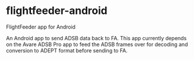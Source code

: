flightfeeder-android
====================

FlightFeeder app for Android

An Android app to send ADSB data back to FA. This app currently depends on the Avare ADSB Pro app to feed the ADSB frames over for decoding and conversion to ADEPT format before sending to FA.
